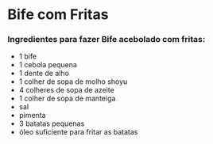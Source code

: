 # Bife com Fritas 

### Ingredientes para fazer Bife acebolado com fritas:

-  1 bife
-  1 cebola pequena
-  1 dente de alho
-  1 colher de sopa de molho shoyu
-  4 colheres de sopa de azeite
-  1 colher de sopa de manteiga
-  sal
-  pimenta
-  3 batatas pequenas
-  óleo suficiente para fritar as batatas